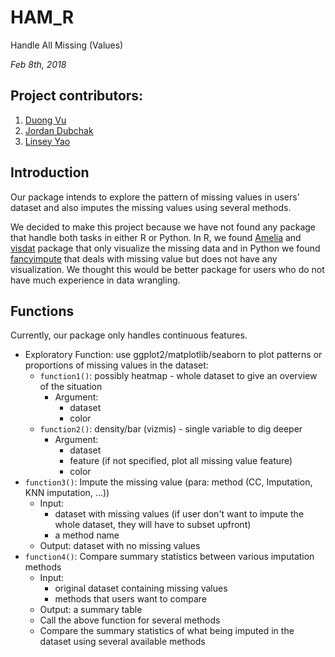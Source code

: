 # HAM_R

Handle All Missing (Values) 

*Feb 8th, 2018*

## Project contributors:

1. [Duong Vu](https://github.com/DuongVu39)
2. [Jordan Dubchak](https://github.com/jdubchak)
3. [Linsey Yao](https://github.com/yllz)

## Introduction

Our package intends to explore the pattern of missing values in users' dataset and also imputes the missing values using several methods. 

We decided to make this project because we have not found any package that handle both tasks in either R or Python. In R, we found [Amelia](https://cran.r-project.org/web/packages/Amelia/Amelia.pdf) and [visdat](https://cran.r-project.org/web/packages/visdat/visdat.pdf) package that only visualize the missing data and in Python we found [fancyimpute](https://pypi.python.org/pypi/fancyimpute) that deals with missing value but does not have any visualization. We thought this would be better package for users who do not have much experience in data wrangling.

## Functions

Currently, our package only handles continuous features.

- Exploratory Function: use ggplot2/matplotlib/seaborn to plot patterns or proportions of missing values in the dataset:
  - `function1()`: possibly heatmap - whole dataset to give an overview of the situation
    - Argument: 
      - dataset
      - color
  - `function2()`: density/bar (vizmis) - single variable to dig deeper
    - Argument: 
      - dataset
      - feature (if not specified, plot all missing value feature)
      - color
- `function3()`: Impute the missing value (para: method (CC, Imputation, KNN imputation, ...))
    - Input:
      - dataset with missing values (if user don't want to impute the whole dataset, they will have to subset upfront)
      - a method name
    - Output: dataset with no missing values
- `function4()`: Compare summary statistics between various imputation methods
    - Input: 
      - original dataset containing missing values 
      - methods that users want to compare
    - Output: a summary table
    - Call the above function for several methods
    - Compare the summary statistics of what being imputed in the dataset using several available methods


